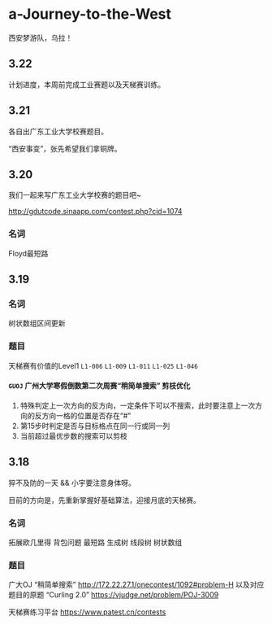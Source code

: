# a-Journey-to-the-West
西安梦游队，乌拉！

## 3.22

计划进度，本周前完成工业赛题以及天梯赛训练。

## 3.21

各自出广东工业大学校赛题目。

“西安事变”，张先希望我们拿铜牌。

## 3.20

我们一起来写广东工业大学校赛的题目吧~

http://gdutcode.sinaapp.com/contest.php?cid=1074

### 名词

Floyd最短路

## 3.19

### 名词

树状数组区间更新

### 题目

天梯赛有价值的Level1 `L1-006` `L1-009` `L1-011` `L1-025` `L1-046`

#### `GUOJ` 广州大学寒假倒数第二次周赛“稍简单搜索” 剪枝优化

1. 特殊判定上一次方向的反方向，一定条件下可以不搜索，此时要注意上一次方向的反方向一格的位置是否存在“#”
2. 第15步时判定是否与目标格点在同一行或同一列
3. 当前超过最优步数的搜索可以剪枝

## 3.18

猝不及防的一天 && 小宇要注意身体呀。

目前的方向是，先重新掌握好基础算法，迎接月底的天梯赛。

### 名词

拓展欧几里得 背包问题 最短路 生成树 线段树 树状数组

### 题目

广大OJ “稍简单搜索” http://172.22.27.1/onecontest/1092#problem-H
以及对应题目的原题 “Curling 2.0” https://vjudge.net/problem/POJ-3009

天梯赛练习平台 https://www.patest.cn/contests
